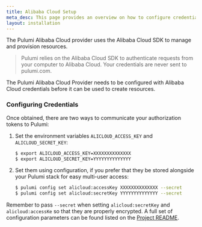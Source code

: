 ```yaml
---
title: Alibaba Cloud Setup
meta_desc: This page provides an overview on how to configure credentials for the Pulumi Alibaba Cloud Provider.
layout: installation
---
```


The Pulumi Alibaba Cloud provider uses the Alibaba Cloud SDK to manage and provision resources.

> Pulumi relies on the Alibaba Cloud SDK to authenticate requests from your computer to Alibaba Cloud. Your credentials are never sent
> to pulumi.com.

The Pulumi Alibaba Cloud Provider needs to be configured with Alibaba Cloud credentials
before it can be used to create resources.

### Configuring Credentials

Once obtained, there are two ways to communicate your authorization tokens to Pulumi:

1. Set the environment variables `ALICLOUD_ACCESS_KEY` and `ALICLOUD_SECRET_KEY`:

    ```bash
    $ export ALICLOUD_ACCESS_KEY=XXXXXXXXXXXXXX
    $ export ALICLOUD_SECRET_KEY=YYYYYYYYYYYYYY
    ```

2. Set them using configuration, if you prefer that they be stored alongside your Pulumi stack for easy multi-user access:

    ```bash
    $ pulumi config set alicloud:accessKey XXXXXXXXXXXXXX --secret
    $ pulumi config set alicloud:secretKey YYYYYYYYYYYYYY --secret
    ```

Remember to pass `--secret` when setting `alicloud:secretKey` and `alicloud:accessKe` so that they are properly encrypted.
A full set of configuration parameters can be found listed on the [Project README](https://github.com/pulumi/pulumi-alicloud/blob/master/README.md).
